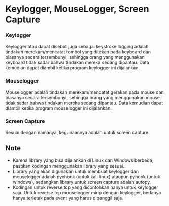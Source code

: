 # Keylogger, MouseLogger, Screen Capture
### Keylogger
Keylogger atau dapat disebut juga sebagai keystroke logging adalah tindakan merekam/mencatat tombol yang ditekan pada keyboard dan biasanya secara tersembunyi, sehingga orang yang menggunakan keyboard tidak sadar bahwa tindakan mereka sedang dipantau. Data kemudian dapat diambil ketika program keylogger ini dijalankan.

### Mouselogger
Mouselogger adalah tindakan merekam/mencatat gerakan pada mouse dan biasanya secara tersembunyi, sehingga orang yang menggunakan mouse tidak sadar bahwa tindakan mereka sedang dipantau. Data kemudian dapat diambil ketika program mouselogger ini dijalankan.

### Screen Capture
Sesuai dengan namanya, kegunaannya adalah untuk screen capture.


## Note
* Karena library yang bisa dijalankan di Linux dan Windows berbeda, pastikan kodingan menggunakan library yang sesuai.
* Library yang akan digunakan untuk membuat keylogger dan mouselogger adalah pyxhook (untuk kali linux) ataupun pyhook (untuk windows), sedangkan library untuk screen capture adalah autopy.
* Kodingan untuk reverse tcp yang dicontohkan hanya untuk keylogger saja. Untuk reverse tcp mouselogger mirip dengan keylogger, bedanya hanya terletak pada event yang harus dipanggil saja.
